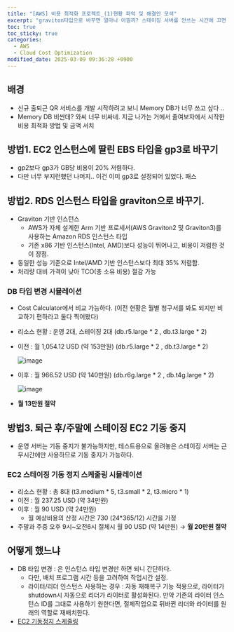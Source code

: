 ```yaml
---
title: "[AWS] 비용 최적화 프로젝트_(1)현황 파악 및 해결안 모색"
excerpt: "graviton타입으로 바꾸면 얼마나 아낄까? 스테이징 서버를 안쓰는 시간에 끄면 얼마나 아낄까?"
toc: true
toc_sticky: true
categories:
  - AWS
  - Cloud Cost Optimization
modified_date: 2025-03-09 09:36:28 +0900
---
```


## 배경 
- 신규 출퇴근 QR 서비스를 개발 시작하려고 보니 Memory DB가 너무 쓰고 싶다 .. 
- Memory DB 비싼데? 와씨 너무 비싸네. 지금 나가는 거에서 줄여보자에서 시작한 비용 최적화 방법 및 금액 서치

## 방법1. EC2 인스턴스에 딸린 EBS 타입을 gp3로 바꾸기 
- gp2보다 gp3가 GB당 비용이 20% 저렴하다. 
- 다만 너무 부지런했던 나머지.. 이건 이미 gp3로 설정되어 있었다. 패스 

## 방법2. RDS 인스턴스 타입을 graviton으로 바꾸기. 
- Graviton 기반 인스턴스
  - AWS가 자체 설계한 Arm 기반 프로세서(AWS Graviton2 및 Graviton3)를 사용하는 Amazon RDS 인스턴스 타입
  - 기존 x86 기반 인스턴스(Intel, AMD)보다 성능이 뛰어나고, 비용이 저렴한 것이 장점.
- 동일한 성능 기준으로 Intel/AMD 기반 인스턴스보다 최대 35% 저렴함.
- 처리량 대비 가격이 낮아 TCO(총 소유 비용) 절감 가능

### DB 타입 변경 시뮬레이션
* Cost Calculator에서 비교 가능하다. (이전 현황은 월별 청구서를 봐도 되지만 비교하기 편하라고 둘다 찍어봤다) 
* 리소스 현황 : 운영 2대, 스테이징 2대 (db.r5.large \* 2 , db.t3.large \* 2)
* 이전 : 월 1,054.12 USD (약 153만원)
    (db.r5.large \* 2 , db.t3.large \* 2)
      
  ![image](https://github.com/user-attachments/assets/a6ea1f01-2197-428c-85ae-abe468beb2b8)

  
* 이후 : 월 966.52 USD (약 140만원)
    (db.r6g.large \* 2 , db.t4g.large \* 2)
      
    ![image](https://github.com/user-attachments/assets/3f4837f6-57eb-46c0-9c1b-06a5f593aba3)

* **월 13만원 절약**

## 방법3. 퇴근 후/주말에 스테이징 EC2 기동 중지
- 운영 서버는 기동 중지가 불가능하지만, 테스트용으로 올려놓은 스테이징 서버는 근무시간에만 사용하므로 기동 중지가 가능하다.

### EC2 스테이징 기동 정지 스케줄링 시뮬레이션

* 리소스 현황 : 총 8대 (t3.medium \* 5, t3.small \* 2, t3.micro \* 1)
* 이전 : 월 237.25 USD (약 34만원)
* 이후 : 월 90 USD (약 24만원)
  * 월 예상비용의 산정 시간은 730 (24*365/12) 시간을 가정 
* 주말과 주중 오후 9시\~오전6시 절체시 월 90 USD (약 14만원) -> **월 20만원 절약**

## 어떻게 했느냐
- DB 타입 변경 : 은 인스턴스 타입 변경만 하면 되니 간단하다.
    - 다만, 배치 프로그램 시간 등을 고려하여 작업시간 설정.
    - 라이터/리더 인스턴스 사용하는 경우 : 자동 재해복구 기능 적용으로, 라이터가 shutdown시 자동으로 리더가 라이터로 활성화된다. 만약 기존의 라이터 인스턴스 ID를 그대로 사용하기 원한다면, 절체작업으로 뒤바뀐 리더와 라이터를 원래의 역할로 재배치한다.
- [EC2 기동정지 스케줄링](https://dasoldasol.github.io/aws/cloud%20cost%20optimization/aws_cost_optimization_2/)

